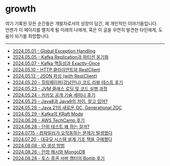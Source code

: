 # growth
여기 기록된 모든 순간들은 개발자로서의 성장이 담긴, 제 개인적인 이야기들입니다.<br>
언젠가 이 페이지를 펼치게 될 미래의 나에게, 혹은 이 글을 우연히 발견한 타인에게, 도움이 되기를 희망합니다.

---

- [2024.05.01 - Global Exception Handling](growth/2024.05.01%20-%20Global%20Exception%20Handling.md)
- [2024.05.05 - Kafka Replication과 파티션 동기화](growth/2024.05.05%20-%20Kafka%20Replication과%20파티션%20동기화.md)
- [2024.05.07 - Kafka 멱등성과 Exactly-Once](growth/2024.05.07%20-%20Kafka%20멱등성과%20Exactly-Once.md)
- [2024.05.10 - HTTP 클라이언트와 RestClient](growth/2024.05.10%20-%20HTTP%20클라이언트와%20RestClient.md)
- [2024.05.12 - JSON 파싱 (with RestClient)](growth/2024.05.12%20-%20JSON%20파싱%20(with%20RestClient).md)
- [2024.05.20 - 힐링페이퍼(강남언니) 코드 리뷰 테스트 후기](growth/2024.05.20%20-%20힐링페이퍼(강남언니)%20코드%20리뷰%20테스트%20후기.md)
- [2024.05.23 - JVM 클래스 로딩 및 코드 실행 과정](growth/2024.05.23%20-%20JVM%20클래스%20로딩%20및%20코드%20실행%20과정.md)
- [2024.05.24 - 카카오 공개 기술 세미나 후기](growth/2024.05.24%20-%20카카오%20공개%20기술%20세미나%20후기.md)
- [2024.05.25 - Java8과 Java9의 차이, 알고 있어?](growth/2024.05.25%20-%20Java8과%20Java9의%20차이,%20알고%20있어%3F.md)
- [2024.05.28 - Java 21의 새로운 GC, Generational ZGC](growth/2024.05.28%20-%20Java%2021의%20새로운%20GC,%20Generational%20ZGC.md)
- [2024.05.29 - Kafka의 KRaft Mode](growth/2024.05.29%20-%20Kafka의%20KRaft%20Mode.md)
- [2024.06.26 - AWS TechCamp 후기](growth/2024.06.26%20-%20AWS%20TechCamp%20후기.md)
- [2024.06.28 - 단위 테스트 왜 하는 걸까?](growth/2024.06.28%20-%20단위%20테스트%20왜%20하는%20걸까%3F.md)
- [2024.07.15 - 컴파일러가 오작동하는 문제가 발생했다](growth/2024.07.15%20-%20컴파일러가%20오작동하는%20문제가%20발생했다.md)
- [2024.07.20 - 대규모 시스템 설계 기초 책을 구매했다](growth/2024.07.20%20-%20대규모%20시스템%20설계%20기초%20책을%20구매했다.md)
- [2024.08.08 - ID 생성 방법](growth/2024.08.08%20-%20ID%20생성%20방법.md)
- [2024.08.26 - 안정 해시와 MongoDB](growth/2024.08.26%20-%20안정%20해시와%20MongoDB.md)
- [2024.08.28 - 토스 증권 서버 챕터의 Bomb 후기](growth/2024.08.28%20-%20토스%20증권%20서버%20챕터의%20Bomb%20후기.md)